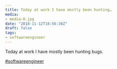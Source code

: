```yaml
---
title: Today at work I have mostly been hunting…
media:
- media-0.jpg
date: "2018-11-12T18:56:30Z"
draft: false
tags:
- softwareengineer
---
```

Today at work I have mostly been hunting bugs.

[#softwareengineer](/tags/softwareengineer)
